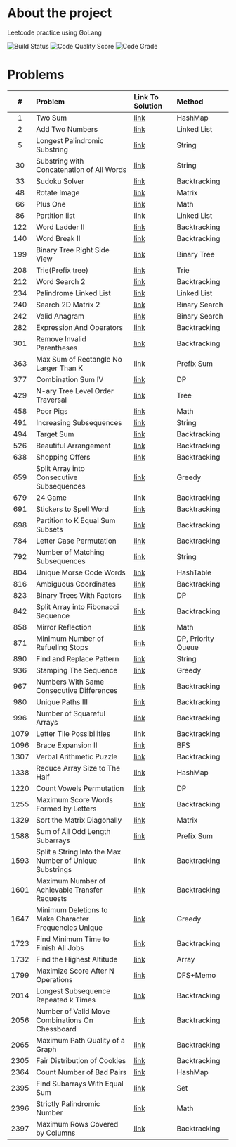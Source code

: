 <!-- ABOUT THE PROJECT -->

# About the project

Leetcode practice using GoLang

![Build Status](https://github.com/serhii-soboliev/golc/actions/workflows/go.yml/badge.svg)
![Code Quality Score](https://api.codiga.io/project/34041/score/svg)
![Code Grade](https://api.codiga.io/project/34041/status/svg)

# Problems

|#  | Problem          | Link To Solution                              | Method               |
|:-:| :---             | :-                                            | :-                   |
|1| Two Sum | [link](pkg/hashmap/1.two_sum.go)| HashMap |
|2| Add Two Numbers | [link](pkg/linkedlist/2.add_two_numbers.go)| Linked List|
|5| Longest Palindromic Substring | [link](pkg/string/5.longest_palindromic_substring.go)| String|
|30| Substring with Concatenation of All Words | [link](pkg/string/30.substring_with_concatenation_of_all_words.go)| String|
|33| Sudoku Solver | [link](pkg/backtracking/33.sudoku_solver.go)| Backtracking|
|48| Rotate Image | [link](pkg/matrix/48.rotate_image.go)| Matrix|
|66| Plus One | [link](pkg/math/66.plus_one.go)| Math |
|86| Partition list | [link](pkg/linkedlist/86.partition_list.go)| Linked List|
|122| Word Ladder II | [link](pkg/backtracking/126.word_ladder_2.go)| Backtracking|
|140| Word Break II | [link](pkg/backtracking/140.word_break_2.go)| Backtracking|
|199| Binary Tree Right Side View | [link](pkg/tree/199.binary_tree_right_side_view.go)| Binary Tree|
|208| Trie(Prefix tree) | [link](pkg/datastructures/trie/208.trie.go)| Trie|
|212| Word Search 2 | [link](pkg/backtracking/212.word_search_2.go)| Backtracking |
|234| Palindrome Linked List | [link](pkg/linkedlist/234.palindrome_linked_list.go)| Linked List |
|240| Search 2D Matrix 2 | [link](pkg/binarysearch/240.search_2d_matrix_ll.go)| Binary Search |
|242| Valid Anagram | [link](pkg/string/242.valid_anagram.go)| Binary Search |
|282| Expression And Operators| [link](pkg/backtracking/282.expression_add_operators.go)| Backtracking |
|301| Remove Invalid Parentheses| [link](pkg/backtracking/301.remove_invalid_parentheses.go)| Backtracking |
|363| Max Sum of Rectangle No Larger Than K| [link](pkg/matrix/363.max_sum_rectangle_no_larger_k.go)| Prefix Sum |
|377| Combination Sum IV | [link](pkg/dynamicprogramming/377.combination_sum_4.go)| DP |
|429| N-ary Tree Level Order Traversal| [link](pkg/tree/429.nary_tree_level_order_traversal.go)| Tree |
|458| Poor Pigs | [link](pkg/math/458.poor_pigs.go)| Math |
|491| Increasing Subsequences| [link](pkg/backtracking/491.increasing_subsequences.go)| String|
|494| Target Sum | [link](pkg/backtracking/494.target_sum.go)| Backtracking|
|526| Beautiful Arrangement | [link](pkg/backtracking/526.beautiful_arrangement.go)| Backtracking|
|638| Shopping Offers  | [link](pkg/backtracking/638.shopping_offers.go)| Backtracking|
|659| Split Array into Consecutive Subsequences  | [link](pkg/greedy/659.split_array_into_consecutive_subsequences.go)| Greedy|
|679| 24 Game  | [link](pkg/backtracking/679.24_game.go)| Backtracking|
|691| Stickers to Spell Word | [link](pkg/backtracking/691.stickers_to_spell_word.go)| Backtracking|
|698| Partition to K Equal Sum Subsets  | [link](pkg/backtracking/698.partition_k_equal_sum_subsets.go)| Backtracking |
|784| Letter Case Permutation  | [link](pkg/backtracking/784.letter_case_permutation.go)| Backtracking |
|792| Number of Matching Subsequences  | [link](pkg/string/792.number_of_matching_subsequences.go)| String|
|804| Unique Morse Code Words | [link](pkg/string/804.unique_morse_code_words.go)| HashTable|
|816| Ambiguous Coordinates | [link](pkg/backtracking/816.ambiguous_coordinates.go)| Backtracking|
|823| Binary Trees With Factors | [link](pkg/dynamicprogramming/823.binary_trees_with_factors.go)| DP|
|842| Split Array into Fibonacci Sequence | [link](pkg/backtracking/842.split_array_into_fibonacci_sequence.go)| Backtracking|
|858| Mirror Reflection| [link](pkg/math/858.mirror_reflection.go)| Math|
|871| Minimum Number of Refueling Stops| [link](pkg/dynamicprogramming/871.minimum_number_of_refst.go)| DP, Priority Queue|
|890| Find and Replace Pattern| [link](pkg/string/890.find_and_replace_pattern.go)| String|
|936| Stamping The Sequence| [link](pkg/greedy/936.stamping_the_sequence.go.go)| Greedy|
|967| Numbers With Same Consecutive Differences| [link](pkg/backtracking/967.numbers_with_same_consecutive_diff.go)| Backtracking|
|980| Unique Paths III| [link](pkg/backtracking/980.unique_paths_III.go)| Backtracking|
|996| Number of Squareful Arrays| [link](pkg/backtracking/996.number_of_squareful_arrays.go)| Backtracking|
|1079| Letter Tile Possibilities| [link](pkg/backtracking/1079.letter_tile_possibilities.go)| Backtracking |
|1096| Brace Expansion II| [link](pkg/bfs/1096.brace_expansion_II.go)| BFS |
|1307| Verbal Arithmetic Puzzle| [link](pkg/backtracking/1307.verbal_arithmetic_puzzle.go)| Backtracking |
|1338| Reduce Array Size to The Half| [link](pkg/hashmap/1338.reduce_array_size_to_the_half.go)| HashMap |
|1220| Count Vowels Permutation| [link](pkg/dynamicprogramming/1220.count_vowels_permutation.go)| DP|
|1255| Maximum Score Words Formed by Letters| [link](pkg/backtracking/1255.maximum_score_words_formed_by_letters.go)| Backtracking|
|1329| Sort the Matrix Diagonally| [link](pkg/matrix/1329.sort_matrix_diagonally.go)| Matrix|
|1588| Sum of All Odd Length Subarrays| [link](pkg/array/1588.sum_all_odd_length_subarrays.go)| Prefix Sum|
|1593| Split a String Into the Max Number of Unique Substrings| [link](pkg/backtracking/1593.split_string_into_max_number_of_unique_substrings.go)| Backtracking |
|1601| Maximum Number of Achievable Transfer Requests| [link](pkg/backtracking/1601.max_num_achievable_transf_req.go)| Backtracking |
|1647| Minimum Deletions to Make Character Frequencies Unique| [link](pkg/greedy/1647.min_del_make_char_freq_unique.go)| Greedy |
|1723| Find Minimum Time to Finish All Jobs| [link](pkg/backtracking/1723.find_min_time_to_finish_all_jobs.go)| Backtracking|
|1732| Find the Highest Altitude| [link](pkg/array/1732.highest_altitude.go)| Array|
|1799| Maximize Score After N Operations| [link](pkg/backtracking/1799.maximize_score_after_n_operations.go)| DFS+Memo|
|2014| Longest Subsequence Repeated k Times| [link](pkg/backtracking/2014.longest_subsequence_repeated_k_times.go)| Backtracking|
|2056| Number of Valid Move Combinations On Chessboard| [link](pkg/backtracking/2014.longest_subsequence_repeated_k_times.go)| Backtracking|
|2065| Maximum Path Quality of a Graph| [link](pkg/backtracking/2065.max_path_quality_graph.go)| Backtracking|
|2305| Fair Distribution of Cookies| [link](pkg/backtracking/2305.fair_distribution_cookies.go)| Backtracking|
|2364| Count Number of Bad Pairs| [link](pkg/hashmap/2364.count_number_of_bad_pairs.go)| HashMap|
|2395| Find Subarrays With Equal Sum| [link](pkg/contest/biweekly86.go)| Set |
|2396| Strictly Palindromic Number| [link](pkg/contest/biweekly86.go)| Math |
|2397| Maximum Rows Covered by Columns| [link](pkg/contest/biweekly86.go)| Backtracking |
